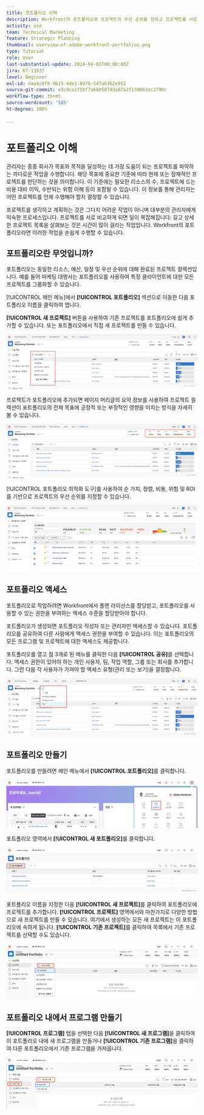 ```yaml
---
title: 포트폴리오 이해
description: Workfront의 포트폴리오와 프로젝트의 우선 순위를 정하고 프로젝트를 서로 비교하는 데 도움이 되는 방식을 알아봅니다.
activity: use
team: Technical Marketing
feature: Strategic Planning
thumbnail: overview-of-adobe-workfront-portfolios.png
type: Tutorial
role: User
last-substantial-update: 2024-04-02T00:00:00Z
jira: KT-13837
level: Beginner
exl-id: daa4c8f8-9b15-4de1-8976-547a6362e952
source-git-commit: e3c9ca1f5bf7a68e5874da07a2f1398b3ac2790c
workflow-type: tm+mt
source-wordcount: '585'
ht-degree: 100%

---
```


# 포트폴리오 이해

관리자는 종종 회사가 목표와 목적을 달성하는 데 가장 도움이 되는 프로젝트를 파악하는 까다로운 작업을 수행합니다. 해당 목표에 중요한 기준에 따라 현재 또는 잠재적인 프로젝트를 판단하는 것을 의미합니다. 이 기준에는 필요한 리소스의 수, 프로젝트에 드는 비용 대비 이익, 수반되는 위험 이해 등이 포함될 수 있습니다. 이 정보를 통해 관리자는 어떤 프로젝트를 언제 수행해야 할지 결정할 수 있습니다.

프로젝트를 생각하고 계획하는 것은 그다지 어려운 작업이 아니며 대부분의 관리자에게 익숙한 프로세스입니다. 프로젝트를 서로 비교하게 되면 일이 복잡해집니다. 길고 상세한 프로젝트 목록을 살펴보는 것은 시간이 많이 걸리는 작업입니다. Workfront의 포트폴리오라면 이러한 작업을 손쉽게 수행할 수 있습니다.

## 포트폴리오란 무엇입니까?

포트폴리오는 동일한 리소스, 예산, 일정 및 우선 순위에 대해 완료된 프로젝트 컬렉션입니다. 예를 들어 마케팅 대행사는 포트폴리오를 사용하여 특정 클라이언트에 대한 모든 프로젝트를 그룹화할 수 있습니다.

[!UICONTROL 메인 메뉴]에서 **[!UICONTROL 포트폴리오]** 섹션으로 이동한 다음 포트폴리오 이름을 클릭하여 엽니다.

**[!UICONTROL 새 프로젝트]** 버튼을 사용하여 기존 프로젝트를 포트폴리오에 쉽게 추가할 수 있습니다. 또는 포트폴리오에서 직접 새 프로젝트를 만들 수 있습니다.

![[!UICONTROL 새 프로젝트] 버튼의 드롭다운 메뉴 이미지](assets/01-portfolio-management3.png)

프로젝트가 포트폴리오에 추가되면 페이지 머리글의 요약 정보를 사용하여 프로젝트 컬렉션이 포트폴리오의 전체 목표에 긍정적 또는 부정적인 영향을 미치는 방식을 자세히 볼 수 있습니다.

![페이지 머리글의 포트폴리오 요약 정보 이미지](assets/02-portfolio-management1.png)

[!UICONTROL 포트폴리오 최적화 도구]를 사용하여 순 가치, 정렬, 비용, 위험 및 ROI를 기반으로 프로젝트의 우선 순위를 지정할 수 있습니다.

![포트폴리오에서 프로젝트의 우선 순위를 정하는 이미지](assets/03-portfolio-management2.png)

## 포트폴리오 액세스

포트폴리오로 작업하려면 Workfront에서 플랜 라이선스를 할당받고, 포트폴리오를 사용할 수 있는 권한을 부여하는 액세스 수준을 할당받아야 합니다.

포트폴리오가 생성되면 포트폴리오 작성자 또는 관리자만 액세스할 수 있습니다. 포트폴리오를 공유하여 다른 사람에게 액세스 권한을 부여할 수 있습니다. 이는 포트폴리오의 모든 프로그램 및 프로젝트에 대한 액세스도 제공합니다.

포트폴리오를 열고 점 3개로 된 메뉴를 클릭한 다음 **[!UICONTROL 공유]**&#x200B;를 선택합니다. 액세스 권한이 있어야 하는 개인 사용자, 팀, 작업 역할, 그룹 또는 회사를 추가합니다. 그런 다음 각 사용자가 가져야 할 액세스 유형(관리 또는 보기)을 결정합니다.

![[!DNL Workfront] 포트폴리오의 [!UICONTROL 공유] 옵션 이미지](assets/04-portfolio-management11.png)

## 포트폴리오 만들기

포트폴리오를 만들려면 메인 메뉴에서 **[!UICONTROL 포트폴리오]**&#x200B;를 클릭합니다.

![메인 메뉴 이미지 ](assets/create-portfolio-1.png)

포트폴리오 영역에서 **[!UICONTROL 새 포트폴리오]**&#x200B;를 클릭합니다.

![포트폴리오 영역 이미지 ](assets/create-portfolio-2.png)

포트폴리오 이름을 지정한 다음 **[!UICONTROL 새 프로젝트]**&#x200B;를 클릭하여 포트폴리오에 프로젝트를 추가합니다. **[!UICONTROL 프로젝트]** 영역에서와 마찬가지로 다양한 방법으로 새 &#x200B;&#x200B;프로젝트를 만들 수 있습니다. 여기에서 생성하는 모든 새 프로젝트는 이 포트폴리오에 속하게 됩니다. **[!UICONTROL 기존 프로젝트]**&#x200B;를 클릭하여 목록에서 기존 프로젝트를 선택할 수도 있습니다.

![새 프로젝트 메뉴 이미지 ](assets/create-portfolio-3.png)

## 포트폴리오 내에서 프로그램 만들기

**[!UICONTROL 프로그램]** 탭을 선택한 다음 **[!UICONTROL 새 프로그램]**&#x200B;을 클릭하여 이 포트폴리오 내에 새 프로그램을 만들거나 **[!UICONTROL 기존 프로그램]**&#x200B;을 클릭하여 다른 포트폴리오에서 기존 프로그램을 가져옵니다.

![새 프로그램 메뉴 이미지 ](assets/create-portfolio-4.png)

<!--
Pro-tips graphic
If a user can't access a specific portfolio, make sure it's shared with them. The Workfront access level determines that a user can access portfolios in general, but sharing makes sure they can see specific portfolios. 
-->

<!--
Learn more graphic and links to documentation articles
* Portfolio overview   
* Create a portfolio 
* Create and manage portfolios 
* Navigate within a portfolio 
* Share a portfolio   
-->

